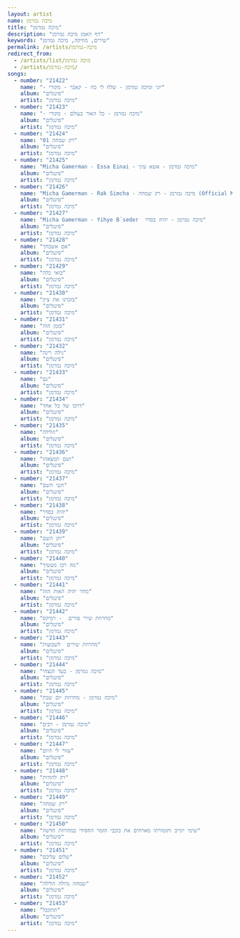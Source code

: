 ```yaml
---
layout: artist
name: מיכה גמרמן
title: "מיכה גמרמן"
description: "דף האמן מיכה גמרמן"
keywords: "שירים, מוזיקה, מיכה גמרמן"
permalink: /artists/מיכה-גמרמן
redirect_from:
  - /artists/list/מיכה גמרמן
  - /artists/מיכה-גמרמן/
songs:
  - number: "21422"
    name: "- יוני ומיכה גמרמן - שלח לי כח - קאבר - מקורי"
    album: "סינגלים"
    artist: "מיכה גמרמן"
  - number: "21423"
    name: "- מיכה גמרמן - כל האור בעולם - מקורי"
    album: "סינגלים"
    artist: "מיכה גמרמן"
  - number: "21424"
    name: "01 רק שמחה"
    album: "סינגלים"
    artist: "מיכה גמרמן"
  - number: "21425"
    name: "Micha Gamerman - Essa Einai - מיכה גמרמן - אשא עיני"
    album: "סינגלים"
    artist: "מיכה גמרמן"
  - number: "21426"
    name: "Micha Gamerman - Rak Simcha - מיכה גמרמן - רק שמחה (Official Music Video)"
    album: "סינגלים"
    artist: "מיכה גמרמן"
  - number: "21427"
    name: "Micha Gamerman - Yihye B´seder  מיכה גמרמן - יהיה בסדר"
    album: "סינגלים"
    artist: "מיכה גמרמן"
  - number: "21428"
    name: "אם אשכחך"
    album: "סינגלים"
    artist: "מיכה גמרמן"
  - number: "21429"
    name: "בואי כלה"
    album: "סינגלים"
    artist: "מיכה גמרמן"
  - number: "21430"
    name: "בזכרנו את ציון"
    album: "סינגלים"
    artist: "מיכה גמרמן"
  - number: "21431"
    name: "בזמן הזה"
    album: "סינגלים"
    artist: "מיכה גמרמן"
  - number: "21432"
    name: "גילה רינה"
    album: "סינגלים"
    artist: "מיכה גמרמן"
  - number: "21433"
    name: "גם"
    album: "סינגלים"
    artist: "מיכה גמרמן"
  - number: "21434"
    name: "דרכו של כל אחד"
    album: "סינגלים"
    artist: "מיכה גמרמן"
  - number: "21435"
    name: "הלילה"
    album: "סינגלים"
    artist: "מיכה גמרמן"
  - number: "21436"
    name: "ושם תמצאהו"
    album: "סינגלים"
    artist: "מיכה גמרמן"
  - number: "21437"
    name: "חנני השם"
    album: "סינגלים"
    artist: "מיכה גמרמן"
  - number: "21438"
    name: "יהיה בסדר"
    album: "סינגלים"
    artist: "מיכה גמרמן"
  - number: "21439"
    name: "יתן השם"
    album: "סינגלים"
    artist: "מיכה גמרמן"
  - number: "21440"
    name: "מה רבו מעשיך"
    album: "סינגלים"
    artist: "מיכה גמרמן"
  - number: "21441"
    name: "מחר יהיה האות הזה"
    album: "סינגלים"
    artist: "מיכה גמרמן"
  - number: "21442"
    name: "מחרוזת שירי פורים  - רמיקס"
    album: "סינגלים"
    artist: "מיכה גמרמן"
  - number: "21443"
    name: "מחרוזת שירים  לשבועות"
    album: "סינגלים"
    artist: "מיכה גמרמן"
  - number: "21444"
    name: "מיכה גמרמן - בעד הנצחי"
    album: "סינגלים"
    artist: "מיכה גמרמן"
  - number: "21445"
    name: "מיכה גמרמן - מחרוזת יום שבת"
    album: "סינגלים"
    artist: "מיכה גמרמן"
  - number: "21446"
    name: "מיכה גמרמן - רבים"
    album: "סינגלים"
    artist: "מיכה גמרמן"
  - number: "21447"
    name: "עזור לי היום"
    album: "סינגלים"
    artist: "מיכה גמרמן"
  - number: "21448"
    name: "רק להודות"
    album: "סינגלים"
    artist: "מיכה גמרמן"
  - number: "21449"
    name: "רק שמחה"
    album: "סינגלים"
    artist: "מיכה גמרמן"
  - number: "21450"
    name: "שימי יונייב ותזמורתו מארחים את כוכבי הזמר החסידי במחרוזת חדשה"
    album: "סינגלים"
    artist: "מיכה גמרמן"
  - number: "21451"
    name: "שלום עליכם"
    album: "סינגלים"
    artist: "מיכה גמרמן"
  - number: "21452"
    name: "שמחה גדולה הלילה"
    album: "סינגלים"
    artist: "מיכה גמרמן"
  - number: "21453"
    name: "תתקבל"
    album: "סינגלים"
    artist: "מיכה גמרמן"
---
```


